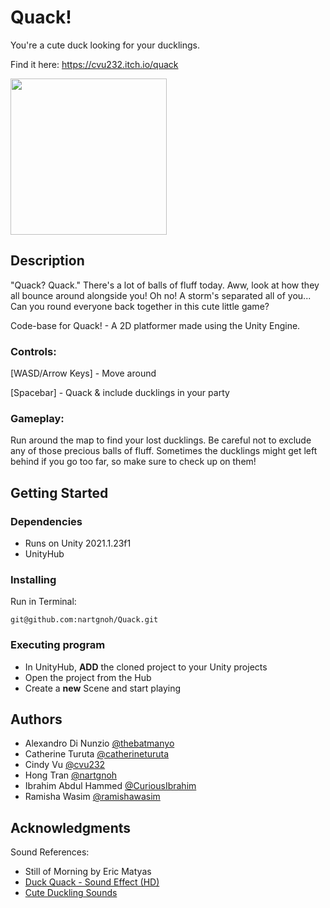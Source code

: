# Quack!

You're a cute duck looking for your ducklings.

Find it here: https://cvu232.itch.io/quack

<img src="https://img.itch.zone/aW1nLzcyODU3NzYucG5n/original/V30KI%2B.png" width="250" /> 

## Description

"Quack? Quack."
There's a lot of balls of fluff today. Aww, look at how they all bounce around alongside you! Oh no! A storm's separated all of you... Can you round everyone back together in this cute little game?

Code-base for Quack! - A 2D platformer made using the Unity Engine.

### Controls:

[WASD/Arrow Keys] - Move around

[Spacebar] - Quack & include ducklings in your party

### Gameplay:

Run around the map to find your lost ducklings. Be careful not to exclude any of those precious balls of fluff. Sometimes the ducklings might get left behind if you go too far, so make sure to check up on them!

## Getting Started

### Dependencies

* Runs on Unity 2021.1.23f1
* UnityHub

### Installing
Run in Terminal:
```
git@github.com:nartgnoh/Quack.git
```

### Executing program

* In UnityHub, **ADD** the cloned project to your Unity projects
* Open the project from the Hub
* Create a **new** Scene and start playing

## Authors

* Alexandro Di Nunzio [@thebatmanyo](https://github.com/thebatmanyo)
* Catherine Turuta [@catherineturuta](https://github.com/catherineturuta)
* Cindy Vu [@cvu232](https://github.com/cvu232)
* Hong Tran [@nartgnoh](https://github.com/nartgnoh)
* Ibrahim Abdul Hammed [@CuriousIbrahim](https://github.com/CuriousIbrahim)
* Ramisha Wasim [@ramishawasim](https://github.com/ramishawasim)

## Acknowledgments
Sound References:
* Still of Morning by Eric Matyas
* [Duck Quack - Sound Effect (HD)](https://www.youtube.com/watch?v=aqCxlxclyzo)
* [Cute Duckling Sounds](https://www.youtube.com/watch?v=9r6PS1tEEzs)
